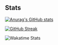 ## Stats

[![Anurag's GitHub stats](https://github-readme-stats.vercel.app/api?username=jsohndata&show_icons=true&theme=radical&card_width=800)](https://github.com/anuraghazra/github-readme-stats)

[![GitHub Streak](https://streak-stats.demolab.com?user=jsohndata&theme=tokyonight&date_format=%5BY.%5Dn.j&mode=weekly&card_width=800)](https://git.io/streak-stats)

![Wakatime Stats](https://github-readme-stats.vercel.app/api/wakatime?username=jsohndata&theme=github_dark&layout=compac&border=falase)
